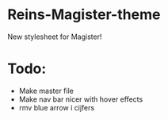 # Reins-Magister-theme
New stylesheet for Magister!

# Todo:
* Make master file
* Make nav bar nicer with hover effects
* rmv blue arrow i cijfers
